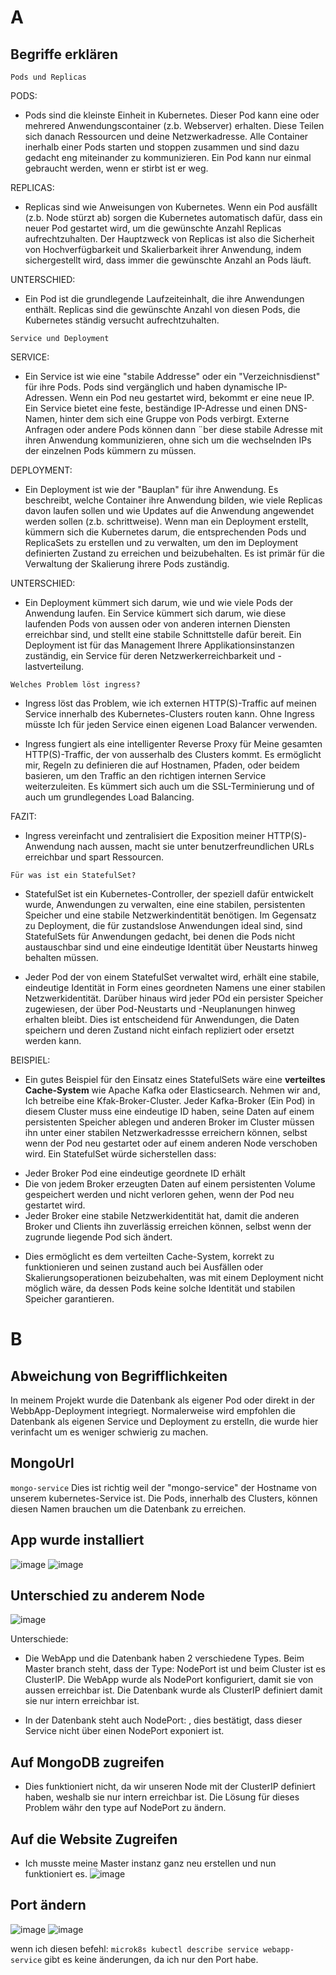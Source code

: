 # A

## Begriffe erklären 

`Pods und Replicas`

PODS: 
* Pods sind die kleinste Einheit in Kubernetes. Dieser Pod kann eine oder mehrered Anwendungscontainer (z.b. Webserver) erhalten. Diese Teilen sich danach Ressourcen und deine Netzwerkadresse. Alle Container inerhalb einer Pods starten und stoppen zusammen und sind dazu gedacht eng miteinander zu kommunizieren. Ein Pod kann nur einmal gebraucht werden, wenn er stirbt ist er weg. 

REPLICAS: 
* Replicas sind wie Anweisungen von Kubernetes. Wenn ein Pod ausfällt (z.b. Node stürzt ab) sorgen die Kubernetes automatisch dafür, dass ein neuer Pod gestartet wird, um die gewünschte Anzahl Replicas aufrechtzuhalten. Der Hauptzweck von Replicas ist also die Sicherheit von Hochverfügbarkeit und Skalierbarkeit ihrer Anwendung, indem sichergestellt wird, dass immer die gewünschte Anzahl an Pods läuft. 

UNTERSCHIED: 
* Ein Pod ist die grundlegende Laufzeiteinhalt, die ihre Anwendungen enthält. Replicas sind die gewünschte Anzahl von diesen Pods, die Kubernetes ständig versucht aufrechtzuhalten. 

`Service und Deployment`

SERVICE: 
* Ein Service ist wie eine "stabile Addresse"  oder ein "Verzeichnisdienst" für ihre Pods. Pods sind vergänglich und haben dynamische IP-Adressen. Wenn ein Pod neu gestartet wird, bekommt er eine neue IP. Ein Service bietet eine feste, beständige IP-Adresse und einen DNS-Namen, hinter dem sich eine Gruppe von Pods verbirgt. Externe Anfragen oder andere Pods können dann ¨ber diese stabile Adresse mit ihren Anwendung kommunizieren, ohne sich um die wechselnden IPs der einzelnen Pods kümmern zu müssen. 

DEPLOYMENT: 
* Ein Deployment ist wie der "Bauplan" für ihre Anwendung. Es beschreibt, welche Container ihre Anwendung bilden, wie viele Replicas davon laufen sollen und wie Updates auf die Anwendung angewendet werden sollen (z.b. schrittweise). Wenn man ein Deployment erstellt, kümmern sich die Kubernetes darum, die entsprechenden Pods und ReplicaSets zu erstellen und zu verwalten, um den im Deployment definierten Zustand zu erreichen und beizubehalten. Es ist primär für die Verwaltung der Skalierung ihrere Pods zuständig. 

UNTERSCHIED: 
* Ein Deployment kümmert sich darum, wie und wie viele Pods der Anwendung laufen. Ein Service kümmert sich darum, wie diese laufenden Pods von aussen oder von anderen internen Diensten erreichbar sind, und stellt eine stabile Schnittstelle dafür bereit. Ein Deployment ist für das Management Ihrere Applikationsinstanzen zuständig, ein Service für deren Netzwerkerreichbarkeit und -lastverteilung. 

`Welches Problem löst ingress?`
* Ingress löst das Problem, wie ich externen HTTP(S)-Traffic auf meinen Service innerhalb des Kubernetes-Clusters routen kann. Ohne Ingress müsste Ich für jeden Service einen eigenen Load Balancer verwenden. 

* Ingress fungiert als eine intelligenter Reverse Proxy für Meine gesamten HTTP(S)-Traffic, der von ausserhalb des Clusters kommt. Es ermöglicht mir, Regeln zu definieren die auf Hostnamen, Pfaden, oder beidem basieren, um den Traffic an den richtigen internen Service weiterzuleiten. Es kümmert sich auch um die SSL-Terminierung und of auch um grundlegendes Load Balancing. 

FAZIT: 
* Ingress vereinfacht und zentralisiert die Exposition meiner HTTP(S)-Anwendung nach aussen, macht sie unter benutzerfreundlichen URLs erreichbar und spart Ressourcen. 

`Für was ist ein StatefulSet?`
* StatefulSet ist ein Kubernetes-Controller, der speziell dafür entwickelt wurde, Anwendungen zu verwalten, eine eine stabilen, persistenten Speicher und eine stabile Netzwerkindentität benötigen. Im Gegensatz zu Deployment, die für zustandslose Anwendungen ideal sind, sind StatefulSets für Anwendungen gedacht, bei denen die Pods nicht austauschbar sind und eine eindeutige Identität über Neustarts hinweg behalten müssen. 

* Jeder Pod der von einem StatefulSet verwaltet wird, erhält eine stabile, eindeutige Identität in Form eines geordneten Namens une einer stabilen Netzwerkidentität. Darüber hinaus wird jeder POd ein persister Speicher zugewiesen, der über Pod-Neustarts und -Neuplanungen hinweg erhalten bleibt. Dies ist entscheidend für Anwendungen, die Daten speichern und deren Zustand nicht einfach repliziert oder ersetzt werden kann. 

BEISPIEL: 
* Ein gutes Beispiel für den Einsatz eines StatefulSets wäre eine **verteiltes Cache-System** wie Apache Kafka oder Elasticsearch. Nehmen wir and, Ich betreibe eine Kfak-Broker-Cluster. Jeder Kafka-Broker (Ein Pod) in diesem Cluster muss eine eindeutige ID haben, seine Daten auf einem persistenten Speicher ablegen und anderen Broker im Cluster müssen ihn unter einer stabilen Netzwerkadressse erreichern können, selbst wenn der Pod neu gestartet oder auf einem anderen Node verschoben wird. Ein StatefulSet würde sicherstellen dass: 
- Jeder Broker Pod eine eindeutige geordnete ID erhält 
- Die von jedem Broker erzeugten Daten auf einem persistenten Volume gespeichert werden und nicht verloren gehen, wenn der Pod neu gestartet wird. 
- Jeder Broker eine stabile Netzwerkidentität hat, damit die anderen Broker und Clients ihn zuverlässig erreichen können, selbst wenn der zugrunde liegende Pod sich ändert. 

* Dies ermöglicht es dem verteilten Cache-System, korrekt zu funktionieren und seinen zustand auch bei Ausfällen oder Skalierungsoperationen beizubehalten, was mit einem Deployment nicht möglich wäre, da dessen Pods keine solche Identität und stabilen Speicher garantieren. 


# B 

## Abweichung von Begrifflichkeiten
In meinem Projekt wurde die Datenbank als eigener Pod oder direkt in der WebbApp-Deployment integriegt. Normalerweise wird empfohlen die Datenbank als eigenen Service und Deployment zu erstelln, die wurde hier verinfacht um es weniger schwierig zu machen. 

## MongoUrl 

```mongo-service``` 
Dies ist richtig weil der "mongo-service" der Hostname von unserem kubernetes-Service ist. Die Pods, innerhalb des Clusters, können diesen Namen brauchen um die Datenbank zu erreichen. 

## App wurde installiert 
![image](https://github.com/user-attachments/assets/14780eed-db93-4a66-9adb-443ea49f394d)
![image](https://github.com/user-attachments/assets/12769fef-4222-4dda-beae-a663c83be977)

## Unterschied zu anderem Node
![image](https://github.com/user-attachments/assets/425fdd61-bdc0-4255-97e7-173d78aebc3a)

Unterschiede: 
* Die WebApp und die Datenbank haben 2 verschiedene Types. Beim Master branch steht, dass der Type: NodePort ist und beim Cluster ist es ClusterIP. Die WebApp wurde als NodePort konfiguriert, damit sie von aussen erreichbar ist. Die Datenbank wurde als ClusterIP definiert damit sie nur intern erreichbar ist. 

* In der Datenbank steht auch NodePort: <unset>, dies bestätigt, dass dieser Service nicht über einen NodePort exponiert ist. 

## Auf MongoDB zugreifen 
* Dies funktioniert nicht, da wir unseren Node mit der ClusterIP definiert haben, weshalb sie nur intern erreichbar ist. Die Lösung für dieses Problem währ den type auf NodePort zu ändern.

## Auf die Website Zugreifen 
* Ich musste meine Master instanz ganz neu erstellen und nun funktioniert es. 
![image](https://github.com/user-attachments/assets/3bfaab41-c7db-4cde-b86e-efe2fc6f2a1d)

## Port ändern 
![image](https://github.com/user-attachments/assets/3730bad1-1cd5-4cf4-a121-7011ee99f24c)
![image](https://github.com/user-attachments/assets/f91969c6-8ec5-4d52-814f-2a48885ddd92)

wenn ich diesen befehl: 
```microk8s kubectl describe service webapp-service``` 
gibt es keine änderungen, da ich nur den Port habe.



